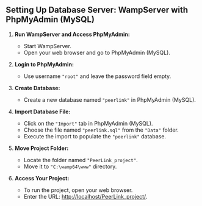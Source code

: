 ## Setting Up Database Server: WampServer with PhpMyAdmin (MySQL)

1. **Run WampServer and Access PhpMyAdmin:**
   - Start WampServer.
   - Open your web browser and go to PhpMyAdmin (MySQL).

2. **Login to PhpMyAdmin:**
   - Use username `"root"` and leave the password field empty.

3. **Create Database:**
   - Create a new database named `"peerlink"` in PhpMyAdmin (MySQL).

4. **Import Database File:**
   - Click on the `"Import"` tab in PhpMyAdmin (MySQL).
   - Choose the file named `"peerlink.sql"` from the `"Data"` folder.
   - Execute the import to populate the `"peerlink"` database.

5. **Move Project Folder:**
   - Locate the folder named `"PeerLink_project"`.
   - Move it to `"C:\wamp64\www"` directory.

6. **Access Your Project:**
   - To run the project, open your web browser.
   - Enter the URL: [http://localhost/PeerLink_project/](http://localhost/PeerLink_project/).

